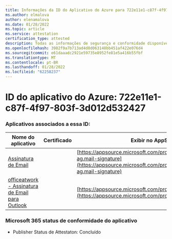 ```yaml
---
title: Informações da ID do Aplicativo do Azure para 722e11e1-c87f-4f97-803f-3d012d532427
ms.author: elmalova
author: elenamalova
ms.date: 01/28/2022
ms.topic: article
ms.service: attestation
certification_type: attested
description: Todas as informações de segurança e conformidade disponíveis para o 722e11e1-c87f-4f97-803f-3d012d532427.
ms.openlocfilehash: 3982f9a7b713ad4d8d063148bb451af422e076d4
ms.sourcegitcommit: e61daaadc2921e59735e8952fe81e5a416b55fbf
ms.translationtype: MT
ms.contentlocale: pt-BR
ms.lasthandoff: 01/28/2022
ms.locfileid: "62258237"
---
```

# <a name="azure-app-id-722e11e1-c87f-4f97-803f-3d012d532427"></a>ID do aplicativo do Azure: 722e11e1-c87f-4f97-803f-3d012d532427


### <a name="apps-associated-with-this-id"></a>Aplicativos associados a essa ID:
| **Nome do aplicativo** | **Certificado** | **Exibir no AppSource** |
|--------------|---------------|-----------------------|
| [Assinatura de Email](https://docs.microsoft.com/microsoft-365-app-certification/forward/officeatwork-ag.mail-signature) |  | [https://appsource.microsoft.com/product/office/officeatwork-ag.mail-signature](https://appsource.microsoft.com/product/office/officeatwork-ag.mail-signature) |
| [officeatwork - Assinatura de Email para Outlook](https://docs.microsoft.com/microsoft-365-app-certification/forward/WA200003062) |  | [https://appsource.microsoft.com/product/office/WA200003062](https://appsource.microsoft.com/product/office/WA200003062) |

### <a name="microsoft-365-app-compliance-status"></a>Microsoft 365 status de conformidade do aplicativo
- Publisher Status de Attestaton: Concluído
